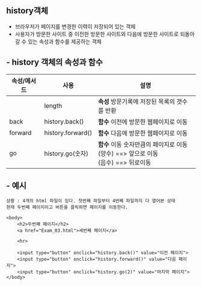 ## history객체

- 브라우저가 페이지를 변경한 이력이 저장되어 있는 객체
- 사용자가 방문한 사이트 중 이전한 방문한 사이트와 다음에 방문한 사이트로 되돌아 갈 수 있는 속성과 함수를 제공하는 객체

## - history 객체의 속성과 함수

| 속성/메서드 | 사용              | 설명                                                                                        |
| ----------- | ----------------- | ------------------------------------------------------------------------------------------- |
|             | length            | <b>속성</b> 방문기록에 저장된 목록의 갯수를 반환                                            |
| back        | history.back()    | <b>함수</b> 이전에 방문한 웹페이지로 이동                                                   |
| forward     | history.forward() | <b>함수</b> 다음에 방문한 웹페이지로 이동                                                   |
| go          | history.go(숫자)  | <b>함수</b> 이동 숫자만큼의 페이지로 이동<br>(양수) ==> 앞으로 이동 <br>(음수) ==> 뒤로이동 |

## - 예시

```
상황 : 4개의 html 파일이 있다. 첫번째 파일부터 4번째 파일까지 다 열어본 상태
현재 두번째 페이지이고 버튼을 클릭하면 페이지를 이동한다.

<body>
    <h2>두번째 페이지</h2>
    <a href="Exam_03.html">세번째 페이지</a>

    <hr>

    <input type="button" onclick="history.back()" value="이전 페이지">
    <input type="button" onclick="history.forward()" value="다음 페이지">
    <input type="button" onclick="history.go(2)" value="마지막 페이지">
</body>

```
